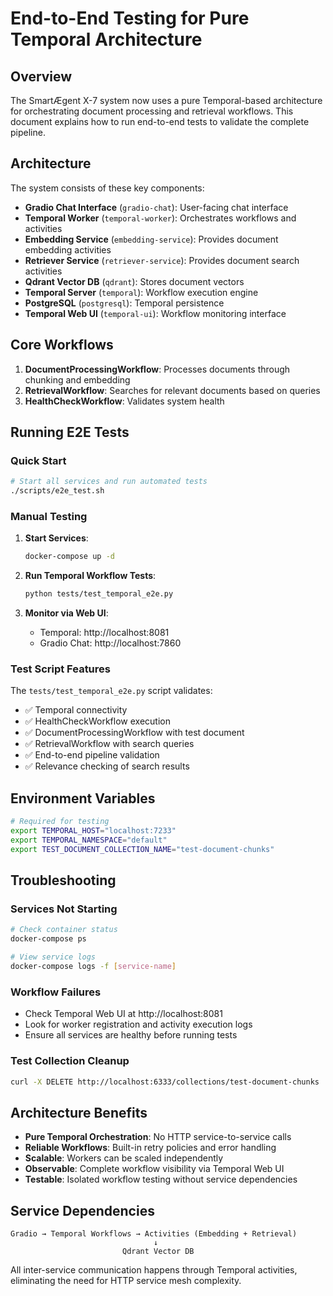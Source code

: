# End-to-End Testing for Pure Temporal Architecture

## Overview

The SmartÆgent X-7 system now uses a pure Temporal-based architecture for orchestrating document processing and retrieval workflows. This document explains how to run end-to-end tests to validate the complete pipeline.

## Architecture

The system consists of these key components:

- **Gradio Chat Interface** (`gradio-chat`): User-facing chat interface
- **Temporal Worker** (`temporal-worker`): Orchestrates workflows and activities
- **Embedding Service** (`embedding-service`): Provides document embedding activities
- **Retriever Service** (`retriever-service`): Provides document search activities
- **Qdrant Vector DB** (`qdrant`): Stores document vectors
- **Temporal Server** (`temporal`): Workflow execution engine
- **PostgreSQL** (`postgresql`): Temporal persistence
- **Temporal Web UI** (`temporal-ui`): Workflow monitoring interface

## Core Workflows

1. **DocumentProcessingWorkflow**: Processes documents through chunking and embedding
2. **RetrievalWorkflow**: Searches for relevant documents based on queries
3. **HealthCheckWorkflow**: Validates system health

## Running E2E Tests

### Quick Start

```bash
# Start all services and run automated tests
./scripts/e2e_test.sh
```

### Manual Testing

1. **Start Services**:
   ```bash
   docker-compose up -d
   ```

2. **Run Temporal Workflow Tests**:
   ```bash
   python tests/test_temporal_e2e.py
   ```

3. **Monitor via Web UI**:
   - Temporal: http://localhost:8081
   - Gradio Chat: http://localhost:7860

### Test Script Features

The `tests/test_temporal_e2e.py` script validates:

- ✅ Temporal connectivity
- ✅ HealthCheckWorkflow execution
- ✅ DocumentProcessingWorkflow with test document
- ✅ RetrievalWorkflow with search queries
- ✅ End-to-end pipeline validation
- ✅ Relevance checking of search results

## Environment Variables

```bash
# Required for testing
export TEMPORAL_HOST="localhost:7233"
export TEMPORAL_NAMESPACE="default"
export TEST_DOCUMENT_COLLECTION_NAME="test-document-chunks"
```

## Troubleshooting

### Services Not Starting
```bash
# Check container status
docker-compose ps

# View service logs
docker-compose logs -f [service-name]
```

### Workflow Failures
- Check Temporal Web UI at http://localhost:8081
- Look for worker registration and activity execution logs
- Ensure all services are healthy before running tests

### Test Collection Cleanup
```bash
curl -X DELETE http://localhost:6333/collections/test-document-chunks
```

## Architecture Benefits

- **Pure Temporal Orchestration**: No HTTP service-to-service calls
- **Reliable Workflows**: Built-in retry policies and error handling
- **Scalable**: Workers can be scaled independently
- **Observable**: Complete workflow visibility via Temporal Web UI
- **Testable**: Isolated workflow testing without service dependencies

## Service Dependencies

```
Gradio → Temporal Workflows → Activities (Embedding + Retrieval)
                                ↓
                         Qdrant Vector DB
```

All inter-service communication happens through Temporal activities, eliminating the need for HTTP service mesh complexity.
